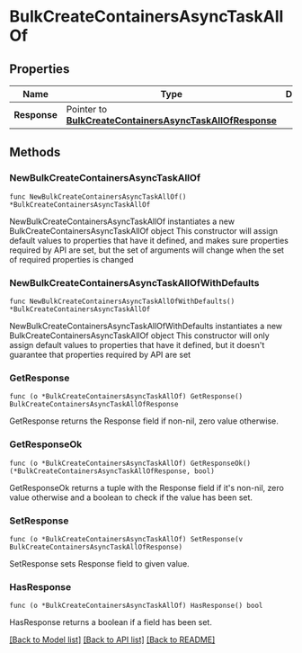 # BulkCreateContainersAsyncTaskAllOf

## Properties

Name | Type | Description | Notes
------------ | ------------- | ------------- | -------------
**Response** | Pointer to [**BulkCreateContainersAsyncTaskAllOfResponse**](BulkCreateContainersAsyncTaskAllOfResponse.md) |  | [optional] 

## Methods

### NewBulkCreateContainersAsyncTaskAllOf

`func NewBulkCreateContainersAsyncTaskAllOf() *BulkCreateContainersAsyncTaskAllOf`

NewBulkCreateContainersAsyncTaskAllOf instantiates a new BulkCreateContainersAsyncTaskAllOf object
This constructor will assign default values to properties that have it defined,
and makes sure properties required by API are set, but the set of arguments
will change when the set of required properties is changed

### NewBulkCreateContainersAsyncTaskAllOfWithDefaults

`func NewBulkCreateContainersAsyncTaskAllOfWithDefaults() *BulkCreateContainersAsyncTaskAllOf`

NewBulkCreateContainersAsyncTaskAllOfWithDefaults instantiates a new BulkCreateContainersAsyncTaskAllOf object
This constructor will only assign default values to properties that have it defined,
but it doesn't guarantee that properties required by API are set

### GetResponse

`func (o *BulkCreateContainersAsyncTaskAllOf) GetResponse() BulkCreateContainersAsyncTaskAllOfResponse`

GetResponse returns the Response field if non-nil, zero value otherwise.

### GetResponseOk

`func (o *BulkCreateContainersAsyncTaskAllOf) GetResponseOk() (*BulkCreateContainersAsyncTaskAllOfResponse, bool)`

GetResponseOk returns a tuple with the Response field if it's non-nil, zero value otherwise
and a boolean to check if the value has been set.

### SetResponse

`func (o *BulkCreateContainersAsyncTaskAllOf) SetResponse(v BulkCreateContainersAsyncTaskAllOfResponse)`

SetResponse sets Response field to given value.

### HasResponse

`func (o *BulkCreateContainersAsyncTaskAllOf) HasResponse() bool`

HasResponse returns a boolean if a field has been set.


[[Back to Model list]](../README.md#documentation-for-models) [[Back to API list]](../README.md#documentation-for-api-endpoints) [[Back to README]](../README.md)


